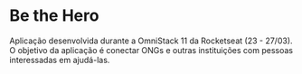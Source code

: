 # Be the Hero
Aplicação desenvolvida durante a OmniStack 11 da Rocketseat (23 - 27/03). O objetivo da aplicação é conectar ONGs e outras instituições com pessoas interessadas em ajudá-las.
